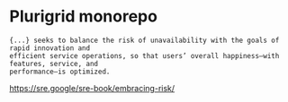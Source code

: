 # Plurigrid monorepo
```
{...} seeks to balance the risk of unavailability with the goals of rapid innovation and
efficient service operations, so that users’ overall happiness—with features, service, and 
performance—is optimized.
```
https://sre.google/sre-book/embracing-risk/
